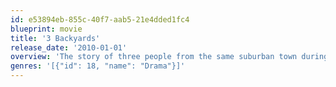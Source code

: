 ```yaml
---
id: e53894eb-855c-40f7-aab5-21e4dded1fc4
blueprint: movie
title: '3 Backyards'
release_date: '2010-01-01'
overview: 'The story of three people from the same suburban town during the course of one curious autumn day.'
genres: '[{"id": 18, "name": "Drama"}]'
---
```

